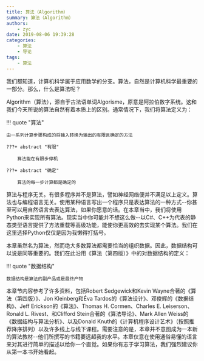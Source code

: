 ```yaml
---
title: 算法（Algorithm）
summary: 算法（Algorithm）
authors:
    - zyc
date: 2019-08-06 19:39:28
categories:
    - 算法
    - 导论
tags:
    - 算法
---
```


我们都知道，计算机科学属于应用数学的分支。算法，自然是计算机科学最重要的一部分。那么，什么是算法呢？

Algorithm（算法），源自于古法语单词Algorisme，原意是阿拉伯数字系统。这和我们今天所说的算法自然有着本质上的区别。通常情况下，我们将算法定义为：

!!! quote "算法"

    由一系列计算步骤构成的将输入转换为输出的有限且确定的方法

    ???+ abstract "有限"

        算法能在有限步停机

    ???+ abstract "确定"

        算法的每一步计算都是确定的

算法与程序无关。有很多程序并不是算法，譬如神经网络便并不满足以上定义。算法也与编程语言无关。使用某种语言写出一个程序只是表达算法的一种方式--你甚至可以用自然语言去表达算法，如果你愿意的话。在本章当中，我们将使用Python来实现所有算法。现实当中你可能并不想这么做--以C#、C++为代表的静态类型语言提供了方法重载等高级功能，能使你更高效的去实现某个算法。我们在这里选择Python仅仅是因为我懒得打括号。

本章虽然名为算法，然而绝大多数算法都需要恰当的组织数据。因此，数据结构可以说是同等重要的。我们在此沿用《算法（第四版）》中的对数据结构的定义：

!!! quote "数据结构"

    数据结构是算法的副产品或是最终产物

本章节内容参考了许多资料，包括Robert Sedgewick和Kevin Wayne合著的《算法（第四版）》、Jon Kleinberg和Éva Tardos的《算法设计》、邓俊辉的《数据结构》、Jeff Erickson的《算法》、Thomas H. Cormen、Charles E. Leiserson、Ronald L. Rivest、和Clifford Stein合著的《算法导论》、Mark Allen Weiss的《数据结构与算法分析》、以及Donald Knuth的《计算机程序设计艺术》（按照推荐降序排列）以及许多线上与线下课程。需要注意的是，本章并不意图成为一本新的算法教材--他们所撰写的书籍要远超我的水平。本章仅意在使用通俗易懂的语言来对其进行简单的描述以给你一个直觉。如果你有志于学习算法，我们强烈建议你从第一本书开始看起。

